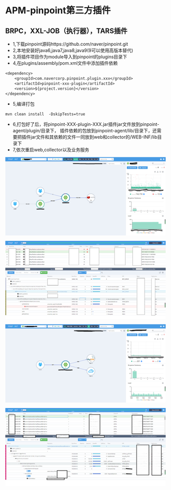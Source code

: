 # APM-pinpoint第三方插件

## BRPC，XXL-JOB（执行器），TARS插件

* 1,下载pinpoint源码https://github.com/naver/pinpoint.git
* 2,本地安装好java6,java7,java8,java9(9可以使用高版本替代)
* 3,将插件项目作为module导入到pinpoint的plugins目录下
* 4,在plugins/assembly/pom.xml文件中添加插件依赖 
```
<dependency>
    <groupId>com.navercorp.pinpoint.plugin.xxx</groupId>
    <artifactId>pinpoint-xxx-plugin</artifactId>
    <version>${project.version}</version>
</dependency>
```
* 5,编译打包 
```
mvn clean install  -DskipTests=true
```
* 6,打包好了后，将pinpoint-XXX-plugin-XXX.jar插件jar文件放到pinpoint-agent/plugin/目录下，
插件依赖的包放到pinpoint-agent/lib/目录下，还需要把插件jar文件和其依赖的文件一同放到web和collector的/WEB-INF/lib目录下
* 7,依次重启web,collector以及业务服务


![BRPC](https://github.com/wq2455175746/mypinpoint-plugin/blob/master/img/brpc_1.png "brpc_1.png")

![BRPC](https://github.com/wq2455175746/mypinpoint-plugin/blob/master/img/brpc_3.png "brpc_3.png")

![XXLJOB](https://github.com/wq2455175746/mypinpoint-plugin/blob/master/img/xxljob_1.png "xxljob_1.png")

![XXLJOB](https://github.com/wq2455175746/mypinpoint-plugin/blob/master/img/xxljob_2.png "xxljob_2.png")

